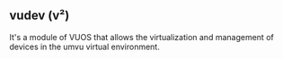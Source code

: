 ## vudev (v²)

It's a module of VUOS that allows the virtualization and management of devices
in the umvu virtual environment. 
